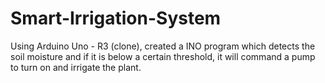 # Smart-Irrigation-System
Using Arduino Uno - R3 (clone), created a INO program which detects the soil moisture and if it is below a certain threshold, it will command a pump to turn on and irrigate the plant.
